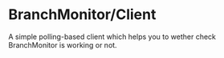 # BranchMonitor/Client

A simple polling-based client which helps you to wether check BranchMonitor is working or not.
